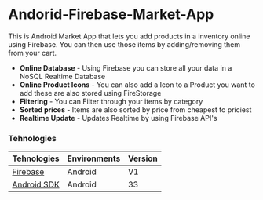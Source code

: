 
# Andorid-Firebase-Market-App

This is Android Market App that lets you add products in a inventory online using Firebase. You can then use those items by adding/removing them from your cart.

- **Online Database** - Using Firebase you can store all your data in a NoSQL Realtime Database
- **Online Product Icons** - You can also add a Icon to a Product you want to add these are also stored using FireStorage
- **Filtering** - You can Filter through your items by category
- **Sorted prices** - Items are also sorted by price from cheapest to priciest
- **Realtime Update** - Updates Realtime by using Firebase API's

### Tehnologies

| Tehnologies | Environments | Version |
|-----|--------------|---------|
| [Firebase](https://firebase.google.com/)  | Android | V1 |
| [Android SDK](https://developer.android.com/studio) | Android | 33 |
